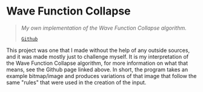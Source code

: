 # Wave Function Collapse
> *My own implementation of the Wave Function Collapse algorithm.*
>
> [`Github`](https://github.com/kaighe/wave-function-collapse)

This project was one that I made without the help of any outside sources, and it was made mostly just to challenge myself. It is my interpretation of the Wave Function Collapse algorithm, for more information on what that means, see the Github page linked above. In short, the program takes an example bitmap/image and produces variations of that image that follow the same "rules" that were used in the creation of the input.